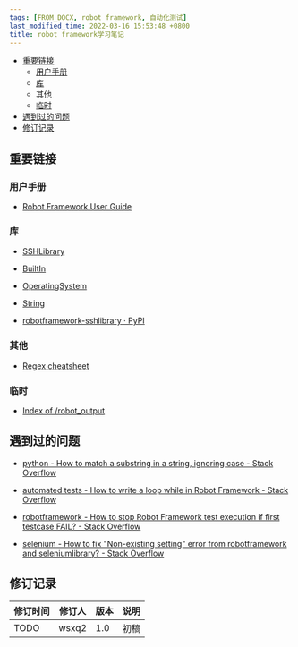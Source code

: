 ```yaml
---
tags: [FROM_DOCX, robot framework, 自动化测试]
last_modified_time: 2022-03-16 15:53:48 +0800
title: robot framework学习笔记
---
```



<p id="markdown-toc"></p>
<!-- vim-markdown-toc GFM -->

* [重要链接](#重要链接)
    * [用户手册](#用户手册)
    * [库](#库)
    * [其他](#其他)
    * [临时](#临时)
* [遇到过的问题](#遇到过的问题)
* [修订记录](#修订记录)

<!-- vim-markdown-toc -->


## 重要链接

### 用户手册

-   [Robot Framework User Guide](https://robotframework.org/robotframework/3.1.2/RobotFrameworkUserGuide.html)

### 库

-   [SSHLibrary](https://robotframework.org/SSHLibrary/SSHLibrary.html#library-documentation-top)

-   [BuiltIn](https://robotframework.org/robotframework/latest/libraries/BuiltIn.html#library-documentation-top)

-   [OperatingSystem](https://robotframework.org/robotframework/latest/libraries/OperatingSystem.html#library-documentation-top)

-   [String](https://robotframework.org/robotframework/latest/libraries/String.html#library-documentation-top)

-   [robotframework-sshlibrary · PyPI](https://pypi.org/project/robotframework-sshlibrary/3.7.0rc1/)

### 其他

-   [Regex cheatsheet](https://remram44.github.io/regex-cheatsheet/regex.html)

### 临时

-   [Index of /robot_output](https://10.11.1.231:8123/robot_output/)

## 遇到过的问题

-   [python - How to match a substring in a string, ignoring case - Stack Overflow](https://stackoverflow.com/questions/6579876/how-to-match-a-substring-in-a-string-ignoring-case)

-   [automated tests - How to write a loop while in Robot Framework - Stack Overflow](https://stackoverflow.com/questions/36328595/how-to-write-a-loop-while-in-robot-framework)

-   [robotframework - How to stop Robot Framework test execution if first testcase FAIL? - Stack Overflow](https://stackoverflow.com/questions/33319992/how-to-stop-robot-framework-test-execution-if-first-testcase-fail)

-   [selenium - How to fix "Non-existing setting" error from robotframework and seleniumlibrary? - Stack Overflow](https://stackoverflow.com/questions/59010766/how-to-fix-non-existing-setting-error-from-robotframework-and-seleniumlibrary)

## 修订记录

| 修订时间 | 修订人       | 版本 | 说明 |
|----------|--------------|------|------|
| TODO     | wsxq2 | 1.0  | 初稿 |

